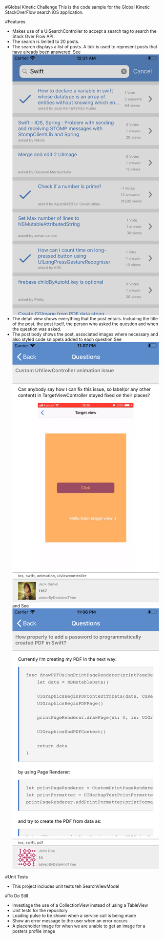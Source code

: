 
#Global Kinetic Challenge
This is the code sample for the Global Kinetic StackOverFlow search iOS application.

#Features
- Makes use of a UISearchController to accept a search tag to search the Stack Over Flow API.
- The search is limited to 20 posts.
- The search displays a list of posts. A tick is used to represent posts that have already been answered. See ![alt text](./search.png)
- The detail view shows everything that the post entails. Including the title of the post, the post itself, the person who asked the question and when the question was asked.
- The post body shows the post, associated images where necessary and also styled code snippets added to each question See ![alt text](./image.png) and See ![alt text](./snippet.png)

#Unit Tests
- This project includes unit tests teh SearchViewModel

#To Do Still
- Investiage the use of a CollectionView instead of using a TableView
- Unit tests for the repository
- Loading pulse to be shown when a service call is being made
- Show an error message to the user when an error occurs
- A placeholder image for when we are unable to get an image for a posters profile image